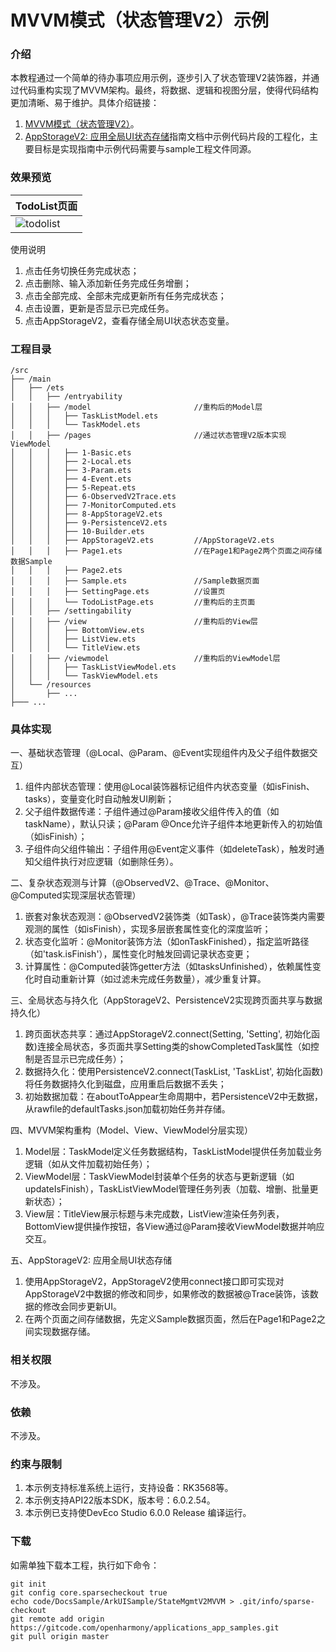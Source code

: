 # MVVM模式（状态管理V2）示例

### 介绍
本教程通过一个简单的待办事项应用示例，逐步引入了状态管理V2装饰器，并通过代码重构实现了MVVM架构。最终，将数据、逻辑和视图分层，使得代码结构更加清晰、易于维护。具体介绍链接：

1. [MVVM模式（状态管理V2）](https://gitcode.com/openharmony/docs/blob/master/zh-cn/application-dev/ui/state-management/arkts-mvvm-V2.md)。
2. [AppStorageV2: 应用全局UI状态存储](https://gitcode.com/openharmony/docs/blob/master/zh-cn/application-dev/ui/arkts-new-appstoragev2.md)指南文档中示例代码片段的工程化，主要目标是实现指南中示例代码需要与sample工程文件同源。

### 效果预览
|TodoList页面                                   |
|----------------------------------------------|
|![todolist](./screenshots/MVVMV2-todolist.gif)|

使用说明
1. 点击任务切换任务完成状态；
2. 点击删除、输入添加新任务完成任务增删；
3. 点击全部完成、全部未完成更新所有任务完成状态；
4. 点击设置，更新是否显示已完成任务。
5. 点击AppStorageV2，查看存储全局UI状态状态变量。

### 工程目录
```
/src
├── /main
│   ├── /ets
│   │   ├── /entryability
│   │   ├── /model                       //重构后的Model层
│   │   │   ├── TaskListModel.ets
│   │   │   └── TaskModel.ets
│   │   ├── /pages                       //通过状态管理V2版本实现ViewModel
│   │   │   ├── 1-Basic.ets
│   │   │   ├── 2-Local.ets
│   │   │   ├── 3-Param.ets
│   │   │   ├── 4-Event.ets
│   │   │   ├── 5-Repeat.ets
│   │   │   ├── 6-ObservedV2Trace.ets
│   │   │   ├── 7-MonitorComputed.ets
│   │   │   ├── 8-AppStorageV2.ets
│   │   │   ├── 9-PersistenceV2.ets
│   │   │   ├── 10-Builder.ets
│   │   │   ├── AppStorageV2.ets         //AppStorageV2.ets
│   │   │   ├── Page1.ets                //在Page1和Page2两个页面之间存储数据Sample
│   │   │   ├── Page2.ets 
│   │   │   ├── Sample.ets               //Sample数据页面               
│   │   │   ├── SettingPage.ets          //设置页
│   │   │   └── TodoListPage.ets         //重构后的主页面
│   │   ├── /settingability
│   │   ├── /view                        //重构后的View层
│   │   │   ├── BottomView.ets
│   │   │   ├── ListView.ets
│   │   │   └── TitleView.ets
│   │   ├── /viewmodel                   //重构后的ViewModel层
│   │   │   ├── TaskListViewModel.ets
│   │   │   └── TaskViewModel.ets
│   └── /resources
│       ├── ...
├─── ... 
```

### 具体实现

一、基础状态管理（@Local、@Param、@Event实现组件内及父子组件数据交互）
1. 组件内部状态管理：使用@Local装饰器标记组件内状态变量（如isFinish、tasks），变量变化时自动触发UI刷新；
2. 父子组件数据传递：子组件通过@Param接收父组件传入的值（如taskName），默认只读；@Param @Once允许子组件本地更新传入的初始值（如isFinish）；
3. 子组件向父组件输出：子组件用@Event定义事件（如deleteTask），触发时通知父组件执行对应逻辑（如删除任务）。

二、复杂状态观测与计算（@ObservedV2、@Trace、@Monitor、@Computed实现深层状态管理）
1. 嵌套对象状态观测：@ObservedV2装饰类（如Task），@Trace装饰类内需要观测的属性（如isFinish），实现多层嵌套属性变化的深度监听；
2. 状态变化监听：@Monitor装饰方法（如onTaskFinished），指定监听路径（如'task.isFinish'），属性变化时触发回调记录状态变更；
3. 计算属性：@Computed装饰getter方法（如tasksUnfinished），依赖属性变化时自动重新计算（如过滤未完成任务数量），减少重复计算。

三、全局状态与持久化（AppStorageV2、PersistenceV2实现跨页面共享与数据持久化）
1. 跨页面状态共享：通过AppStorageV2.connect(Setting, 'Setting', 初始化函数)连接全局状态，多页面共享Setting类的showCompletedTask属性（如控制是否显示已完成任务）；
2. 数据持久化：使用PersistenceV2.connect(TaskList, 'TaskList', 初始化函数)将任务数据持久化到磁盘，应用重启后数据不丢失；
3. 初始数据加载：在aboutToAppear生命周期中，若PersistenceV2中无数据，从rawfile的defaultTasks.json加载初始任务并存储。

四、MVVM架构重构（Model、View、ViewModel分层实现）
1. Model层：TaskModel定义任务数据结构，TaskListModel提供任务加载业务逻辑（如从文件加载初始任务）；
2. ViewModel层：TaskViewModel封装单个任务的状态与更新逻辑（如updateIsFinish），TaskListViewModel管理任务列表（加载、增删、批量更新状态）；
3. View层：TitleView展示标题与未完成数，ListView渲染任务列表，BottomView提供操作按钮，各View通过@Param接收ViewModel数据并响应交互。

五、AppStorageV2: 应用全局UI状态存储
1. 使用AppStorageV2，AppStorageV2使用connect接口即可实现对AppStorageV2中数据的修改和同步，如果修改的数据被@Trace装饰，该数据的修改会同步更新UI。
2. 在两个页面之间存储数据，先定义Sample数据页面，然后在Page1和Page2之间实现数据存储。

### 相关权限
不涉及。

### 依赖
不涉及。

### 约束与限制
1. 本示例支持标准系统上运行，支持设备：RK3568等。
2. 本示例支持API22版本SDK，版本号：6.0.2.54。
3. 本示例已支持使DevEco Studio 6.0.0 Release 编译运行。

### 下载
如需单独下载本工程，执行如下命令：
```
git init
git config core.sparsecheckout true
echo code/DocsSample/ArkUISample/StateMgmtV2MVVM > .git/info/sparse-checkout
git remote add origin https://gitcode.com/openharmony/applications_app_samples.git
git pull origin master
```
